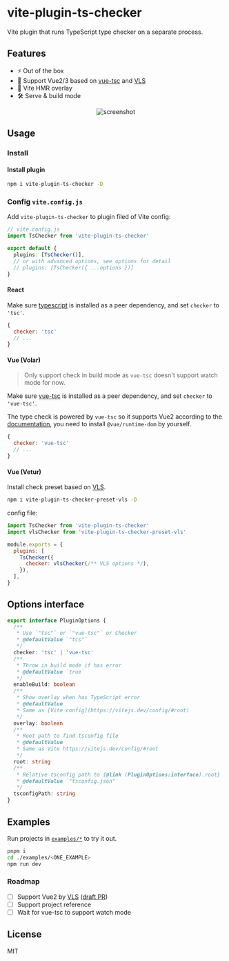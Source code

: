 # vite-plugin-ts-checker

Vite plugin that runs TypeScript type checker on a separate process.

## Features

- ⚡️ Out of the box
- 💚 Support Vue2/3 based on [vue-tsc](https://github.com/johnsoncodehk/vue-tsc) and [VLS](https://github.com/vuejs/vetur/blob/master/server/README.md)
- 🚥 Vite HMR overlay
- 🛠 Serve & build mode

<p align="center">
  <img alt="screenshot" src="https://user-images.githubusercontent.com/12322740/113175704-48cf1e80-927e-11eb-9bb5-43ab1b218cb2.png">
</p>

## Usage

### Install

#### Install plugin

```bash
npm i vite-plugin-ts-checker -D
```

### Config `vite.config.js`

Add `vite-plugin-ts-checker` to plugin filed of Vite config:

```ts
// vite.config.js
import TsChecker from 'vite-plugin-ts-checker'

export default {
  plugins: [TsChecker()],
  // or with advanced options, see options for detail
  // plugins: [TsChecker({ ...options })]
}
```

#### React

Make sure [typescript](https://www.npmjs.com/package/typescript) is installed as a peer dependency, and set `checker` to `'tsc'`.

```js
{
  checker: 'tsc'
  // ...
}
```

#### Vue (Volar)

> Only support check in build mode as `vue-tsc` doesn't support watch mode for now.

Make sure [vue-tsc](https://www.npmjs.com/package/vue-tsc) is installed as a peer dependency, and set `checker` to `'vue-tsc'`.

The type check is powered by `vue-tsc` so it supports Vue2 according to the [documentation](https://github.com/johnsoncodehk/volar#using), you need to install `@vue/runtime-dom` by yourself.

```js
{
  checker: 'vue-tsc'
  // ...
}
```

#### Vue (Vetur)

Install check preset based on [VLS](https://www.npmjs.com/package/vls).

```bash
npm i vite-plugin-ts-checker-preset-vls -D
```

config file:

```js
import TsChecker from 'vite-plugin-ts-checker'
import vlsChecker from 'vite-plugin-ts-checker-preset-vls'

module.exports = {
  plugins: [
    TsChecker({
      checker: vlsChecker(/** VLS options */),
    }),
  ],
}
```

## Options interface

```ts
export interface PluginOptions {
  /**
   * Use `"tsc"` or `"vue-tsc"` or Checker
   * @defaultValue `"tcs"`
   */
  checker: 'tsc' | 'vue-tsc'
  /**
   * Throw in build mode if has error
   * @defaultValue `true`
   */
  enableBuild: boolean
  /**
   * Show overlay when has TypeScript error
   * @defaultValue
   * Same as [Vite config](https://vitejs.dev/config/#root)
   */
  overlay: boolean
  /**
   * Root path to find tsconfig file
   * @defaultValue
   * Same as Vite https://vitejs.dev/config/#root
   */
  root: string
  /**
   * Relative tsconfig path to {@link (PluginOptions:interface).root}
   * @defaultValue `"tsconfig.json"`
   */
  tsconfigPath: string
}
```

## Examples

Run projects in [`examples/*`](./examples) to try it out.

```bash
pnpm i
cd ./examples/<ONE_EXAMPLE>
npm run dev
```

### Roadmap

- [ ] Support Vue2 by [VLS](https://www.npmjs.com/package/vls) ([draft PR](https://github.com/fi3ework/vite-plugin-ts-checker/pull/2/files))
- [ ] Support project reference
- [ ] Wait for vue-tsc to support watch mode

## License

MIT
